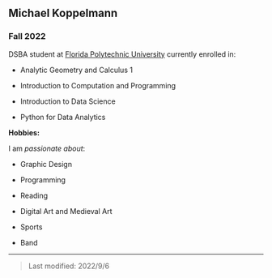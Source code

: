 ## Michael Koppelmann

### Fall 2022

DSBA student at [Florida Polytechnic University](https://www.floridapoly.edu) currently enrolled in: 

- Analytic Geometry and Calculus 1

- Introduction to Computation and Programming

- Introduction to Data Science

- Python for Data Analytics

**Hobbies:**

I am _passionate about_: 

- Graphic Design

- Programming

- Reading 

- Digital Art and Medieval Art

- Sports

- Band


***

> Last modified: 2022/9/6
